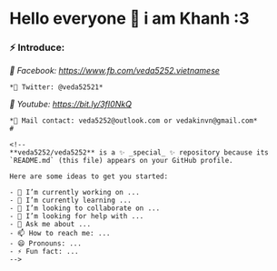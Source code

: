 # Hello everyone 👋 i am Khanh :3 

### ⚡ Introduce:
 *💬 Facebook: https://www.fb.com/veda5252.vietnamese*
 ```
 *💬 Twitter: @veda52521*
 ```
 *💬 Youtube: https://bit.ly/3fI0NkQ*
 ```
 *💬 Mail contact: veda5252@outlook.com or vedakinvn@gmail.com*
# 

<!--
**veda5252/veda5252** is a ✨ _special_ ✨ repository because its `README.md` (this file) appears on your GitHub profile.

Here are some ideas to get you started:

- 🔭 I’m currently working on ...
- 🌱 I’m currently learning ...
- 👯 I’m looking to collaborate on ...
- 🤔 I’m looking for help with ...
- 💬 Ask me about ...
- 📫 How to reach me: ...
- 😄 Pronouns: ...
- ⚡ Fun fact: ...
-->
